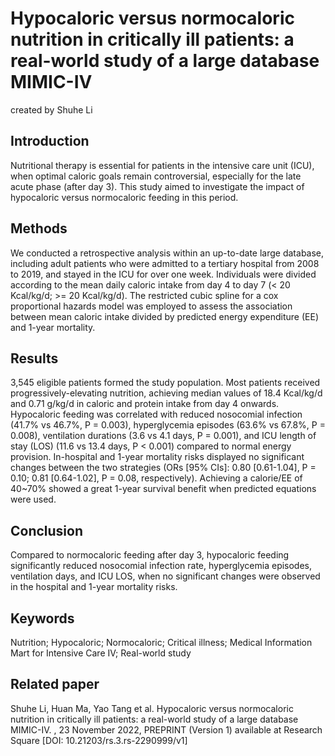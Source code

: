# Hypocaloric versus normocaloric nutrition in critically ill patients: a real-world study of a large database MIMIC-IV

created by Shuhe Li

## Introduction

Nutritional therapy is essential for patients in the intensive care unit (ICU), when optimal caloric goals remain controversial, especially for the late acute phase (after day 3). This study aimed to investigate the impact of hypocaloric versus normocaloric feeding in this period.

## Methods
We conducted a retrospective analysis within an up-to-date large database, including adult patients who were admitted to a tertiary hospital from 2008 to 2019, and stayed in the ICU for over one week. Individuals were divided according to the mean daily caloric intake from day 4 to day 7 (< 20 Kcal/kg/d; >= 20 Kcal/kg/d). The restricted cubic spline for a cox proportional hazards model was employed to assess the association between mean caloric intake divided by predicted energy expenditure (EE) and 1-year mortality.


## Results
3,545 eligible patients formed the study population. Most patients received progressively-elevating nutrition, achieving median values of 18.4 Kcal/kg/d and 0.71 g/kg/d in caloric and protein intake from day 4 onwards. Hypocaloric feeding was correlated with reduced nosocomial infection (41.7% vs 46.7%, P = 0.003), hyperglycemia episodes (63.6% vs 67.8%, P = 0.008), ventilation durations (3.6 vs 4.1 days, P = 0.001), and ICU length of stay (LOS) (11.6 vs 13.4 days, P < 0.001) compared to normal energy provision. In-hospital and 1-year mortality risks displayed no significant changes between the two strategies (ORs [95% CIs]: 0.80 [0.61-1.04], P = 0.10; 0.81 [0.64-1.02], P = 0.08, respectively). Achieving a calorie/EE of 40~70% showed a great 1-year survival benefit when predicted equations were used.


## Conclusion
Compared to normocaloric feeding after day 3, hypocaloric feeding significantly reduced nosocomial infection rate, hyperglycemia episodes, ventilation days, and ICU LOS, when no significant changes were observed in the hospital and 1-year mortality risks.

## Keywords
Nutrition; Hypocaloric; Normocaloric; Critical illness; Medical Information Mart for Intensive Care IV; Real-world study

## Related paper
Shuhe Li, Huan Ma, Yao Tang et al. Hypocaloric versus normocaloric nutrition in critically ill patients: a real-world study of a large database MIMIC-IV. , 23 November 2022, PREPRINT (Version 1) available at Research Square [DOI: 10.21203/rs.3.rs-2290999/v1]

